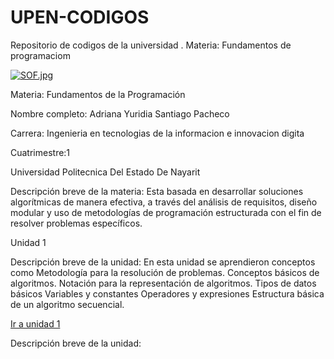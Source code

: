 # UPEN-CODIGOS
Repositorio de codigos de la universidad . Materia: Fundamentos de programaciom



[![SOF.jpg](https://i.postimg.cc/W1pSsrGK/SOF.jpg)](https://postimg.cc/YhVQ3vyf)



Materia: Fundamentos de la Programación




Nombre completo: Adriana Yuridia Santiago Pacheco




Carrera: Ingenieria en tecnologias de la informacion e innovacion digita




Cuatrimestre:1




Universidad Politecnica Del Estado De Nayarit 



Descripción breve de la materia: Esta basada en desarrollar soluciones algorítmicas de manera efectiva, a través del análisis de requisitos, diseño modular y uso de metodologías de programación estructurada con el fin de resolver problemas específicos.





Unidad 1



Descripción breve de la unidad: En esta unidad se aprendieron conceptos como Metodología para la resolución de problemas. Conceptos básicos de algoritmos. Notación para la representación de algoritmos. Tipos de datos básicos Variables y constantes Operadores y expresiones Estructura básica de un algoritmo secuencial.



[Ir a unidad 1](https://github.com/Adriana1605/UPEN-CODIGOS/tree/main/U1)


Descripción breve de la unidad:
